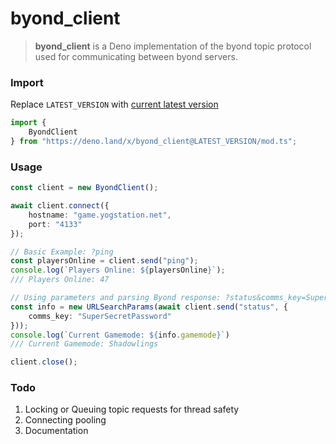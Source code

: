 # byond_client

> **byond_client** is a Deno implementation of the byond topic protocol used for communicating between byond servers.

### Import

Replace `LATEST_VERSION` with
[current latest version](https://deno.land/x/byond_client)

```ts
import {
    ByondClient
} from "https://deno.land/x/byond_client@LATEST_VERSION/mod.ts";
```

### Usage

```ts
const client = new ByondClient();

await client.connect({
    hostname: "game.yogstation.net",
    port: "4133"
});

// Basic Example: ?ping
const playersOnline = client.send("ping");
console.log(`Players Online: ${playersOnline}`);
/// Players Online: 47

// Using parameters and parsing Byond response: ?status&comms_key=SuperSecretPassword
const info = new URLSearchParams(await client.send("status", {
    comms_key: "SuperSecretPassword"
}));
console.log(`Current Gamemode: ${info.gamemode}`)
/// Current Gamemode: Shadowlings

client.close();
```

### Todo
  1. Locking or Queuing topic requests for thread safety
  2. Connecting pooling
  3. Documentation